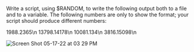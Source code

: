 Write a script, using $RANDOM, to write the following output both to a file and to a
variable. The following numbers are only to show the format; your script should
produce different numbers:

1988.2365\n
13798.14178\n
10081.134\n
3816.15098\n

![Screen Shot 05-17-22 at 03 29 PM](https://user-images.githubusercontent.com/46776355/168837788-b0e679da-a7f9-4dac-8799-3faecfa3c812.PNG)


